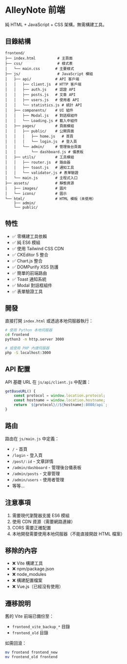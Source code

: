 # AlleyNote 前端

純 HTML + JavaScript + CSS 架構，無需構建工具。

## 目錄結構

```
frontend/
├── index.html          # 主頁面
├── css/                # 樣式表
│   └── main.css       # 主要樣式
├── js/                 # JavaScript 模組
│   ├── api/           # API 客戶端
│   │   ├── client.js  # HTTP 客戶端
│   │   ├── auth.js    # 認證 API
│   │   ├── posts.js   # 文章 API
│   │   ├── users.js   # 使用者 API
│   │   └── statistics.js # 統計 API
│   ├── components/    # UI 組件
│   │   ├── Modal.js   # 對話框組件
│   │   └── Loading.js # 載入中組件
│   ├── pages/         # 頁面模組
│   │   ├── public/    # 公開頁面
│   │   │   ├── home.js   # 首頁
│   │   │   └── login.js  # 登入頁
│   │   └── admin/     # 管理後台頁面
│   │       └── dashboard.js # 儀表板
│   ├── utils/         # 工具模組
│   │   ├── router.js  # 路由器
│   │   ├── toast.js   # 通知工具
│   │   └── validator.js # 表單驗證
│   └── main.js        # 主程式入口
├── assets/            # 靜態資源
│   ├── images/        # 圖片
│   └── icons/         # 圖示
└── html/              # HTML 模板（未使用）
    ├── admin/
    └── public/
```

## 特性

- ✅ 零構建工具依賴
- ✅ 純 ES6 模組
- ✅ 使用 Tailwind CSS CDN
- ✅ CKEditor 5 整合
- ✅ Chart.js 整合
- ✅ DOMPurify XSS 防護
- ✅ 簡單的前端路由
- ✅ Toast 通知系統
- ✅ Modal 對話框組件
- ✅ 表單驗證工具

## 開發

直接打開 `index.html` 或透過本地伺服器執行：

```bash
# 使用 Python 本地伺服器
cd frontend
python3 -m http.server 3000

# 或使用 PHP 內建伺服器
php -S localhost:3000
```

## API 配置

API 基礎 URL 在 `js/api/client.js` 中配置：

```javascript
getBaseURL() {
    const protocol = window.location.protocol;
    const hostname = window.location.hostname;
    return `${protocol}//${hostname}:8080/api`;
}
```

## 路由

路由在 `js/main.js` 中定義：

- `/` - 首頁
- `/login` - 登入頁
- `/post/:id` - 文章詳情
- `/admin/dashboard` - 管理後台儀表板
- `/admin/posts` - 文章管理
- `/admin/users` - 使用者管理
- 等等...

## 注意事項

1. 需要現代瀏覽器支援 ES6 模組
2. 使用 CDN 資源（需要網路連線）
3. CORS 需要正確配置
4. 本地開發需要使用本地伺服器（不能直接開啟 HTML 檔案）

## 移除的內容

- ❌ Vite 構建工具
- ❌ npm/package.json
- ❌ node_modules
- ❌ 構建配置檔案
- ❌ Vue.js（已經沒有使用）

## 遷移說明

舊的 Vite 前端已備份至：
- `frontend_vite_backup_*` 目錄
- `frontend_old` 目錄

如需回滾：
```bash
mv frontend frontend_new
mv frontend_old frontend
```
